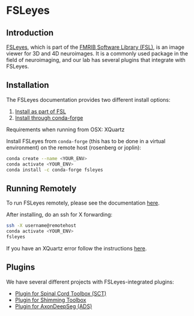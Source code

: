 # FSLeyes

## Introduction

[FSLeyes](https://fsl.fmrib.ox.ac.uk/fsl/fslwiki/FSLeyes), which is part of the [FMRIB Software Library \(FSL\)](https://fsl.fmrib.ox.ac.uk/fsl/fslwiki/), is an image viewer for 3D and 4D neuroimages. It is a commonly used package in the field of neuroimaging, and our lab has several plugins that integrate with FSLeyes.

## Installation <a id="install_fsleyes"></a>

The FSLeyes documentation provides two different install options:

1. [Install as part of FSL](https://open.win.ox.ac.uk/pages/fsl/fsleyes/fsleyes/userdoc/install.html#install-as-part-of-fsl-recommended)
2. [Install through conda-forge](https://open.win.ox.ac.uk/pages/fsl/fsleyes/fsleyes/userdoc/install.html#install-from-conda-forge-recommended)

Requirements when running from OSX: XQuartz

Install FSLeyes from `conda-forge` \(this has to be done in a virtual environment\) on the remote host \(rosenberg or joplin\):

```bash
conda create --name <YOUR_ENV>
conda activate <YOUR_ENV>
conda install -c conda-forge fsleyes
```

## Running Remotely

To run FSLeyes remotely, please see the documentation [here](https://open.win.ox.ac.uk/pages/fsl/fsleyes/fsleyes/userdoc/troubleshooting.html#running-fsleyes-remotely).

After installing, do an ssh for X forwarding:

```bash
ssh -X username@remotehost
conda activate <YOUR_ENV>
fsleyes
```

If you have an XQuartz error follow the instructions [here](https://open.win.ox.ac.uk/pages/fsl/fsleyes/fsleyes/userdoc/troubleshooting.html#xquartz-fsleyes-doesn-t-start-and-just-shows-an-error).

## Plugins

We have several different projects with FSLeyes-integrated plugins:

* [Plugin for Spinal Cord Toolbox \(SCT\)](https://spinalcordtoolbox.com/en/latest/user_section/fsleyes.html)
* [Plugin for Shimming Toolbox](https://github.com/shimming-toolbox/fsleyes-plugin-shimming-toolbox)
* [Plugin for AxonDeepSeg \(ADS\)](https://axondeepseg.readthedocs.io/en/latest/documentation.html#graphical-user-interface-gui-optional)

